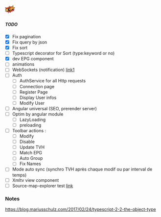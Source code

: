 ﻿![alt text](https://github.com/Fazzani/Synker2/blob/master/WebClient/wwwroot/favicon-32x32.png?raw=true)
##### TODO

- [x] Fix pagination
- [x] Fix query by json
- [x] Fix sort
- [ ] Typescript decorator for Sort (type:keyword or no)
- [x] dev EPG component
- [ ] animations
- [ ] WebSockets (notification) [link1](https://tutorialedge.net/typescript/angular/angular-websockets-tutorial/)
- [ ] Auth
  - [ ] AuthService for all Http requests
  - [ ] Connection page
  - [ ] Register Page
  - [ ] Display User infos
  - [ ] Modify User
- [ ] Angular universal (SEO, prerender server)
- [ ] Optim by angular module
  - [ ] LazyLoading
  - [ ] preloading
- [ ] Toolbar actions :
    - [ ] Modify
    - [ ] Disable
    - [ ] Update TVH
    - [ ] Match EPG
    - [ ] Auto Group
    - [ ] Fix Names
- [ ] Mode auto sync (synchro TVH après chaque modif ou par interval de temps)
- [ ] Xmltv view component
- [ ] Source-map-explorer test [link](https://www.npmjs.com/package/source-map-explorer)

### Notes
https://blog.mariusschulz.com/2017/02/24/typescript-2-2-the-object-type

